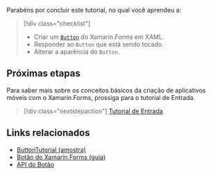 Parabéns por concluir este tutorial, no qual você aprendeu a:

> [!div class="checklist"]
> - Criar um [`Button`](xref:Xamarin.Forms.Button) do Xamarin.Forms em XAML.
> - Responder ao `Button` que está sendo tocado.
> - Alterar a aparência do `Button`.

## <a name="next-steps"></a>Próximas etapas

Para saber mais sobre os conceitos básicos da criação de aplicativos móveis com o Xamarin.Forms, prossiga para o tutorial de Entrada.

> [!div class="nextstepaction"]
> [Tutorial de Entrada](~/get-started/tutorials/entry/index.yml)

## <a name="related-links"></a>Links relacionados

- [ButtonTutorial (amostra)](https://developer.xamarin.com/samples/xamarin-forms/GetStarted/Tutorials/ButtonTutorial)
- [Botão do Xamarin.Forms (guia)](~/xamarin-forms/user-interface/button.md)
- [API do Botão](xref:Xamarin.Forms.Button)
